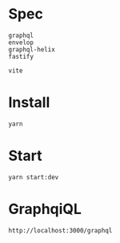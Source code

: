 # Spec

```
graphql
envelop
graphql-helix
fastify

vite

```

# Install

```
yarn
```

# Start

```
yarn start:dev
```

# GraphqiQL
```
http://localhost:3000/graphql
```
